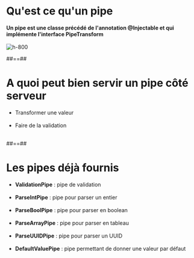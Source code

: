 # Qu'est ce qu'un pipe
**Un pipe est une classe précédé de l'annotation @Injectable et qui implémente l'interface PipeTransform** <br/><br/>
![h-800](assets/images/school/09-pipes/pipes.png)

##==##

# A quoi peut bien servir un pipe côté serveur
- Transformer une valeur <br/><br/>
- Faire de la validation <br/><br/>

##==##

# Les pipes déjà fournis

- **ValidationPipe** :  pipe de validation <br/><br/>
- **ParseIntPipe** : pipe pour parser un entier <br/><br/>
- **ParseBoolPipe** : pipe pour parser en boolean <br/><br/>
- **ParseArrayPipe** : pipe pour parser en tableau <br/><br/>
- **ParseUUIDPipe** : pipe pour parser un UUID <br/><br/>
- **DefaultValuePipe** : pipe permettant de donner une valeur par défaut<br/><br/>

